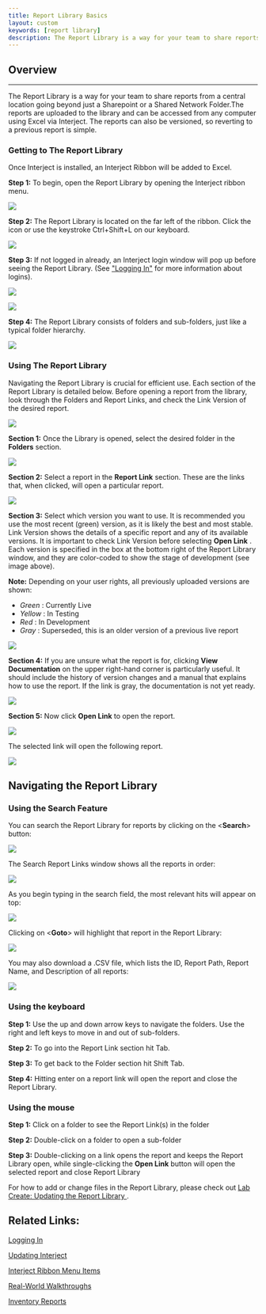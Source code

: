 ```yaml
---
title: Report Library Basics
layout: custom
keywords: [report library]
description: The Report Library is a way for your team to share reports from a central location going beyond just a Sharepoint or a Shared Network Folder.The reports are uploaded to the library and can be accessed from any computer using Excel via Interject.
---
```


##  **Overview**
---

The Report Library is a way for your team to share reports from a central location going beyond just a Sharepoint or a Shared Network Folder.The reports are uploaded to the library and can be accessed from any computer using Excel via Interject. The reports can also be versioned, so reverting to a previous report is simple.

###  Getting to The Report Library

Once Interject is installed, an Interject Ribbon will be added to Excel.

**Step 1:** To begin, open the Report Library by opening the Interject ribbon menu.

![](/images/ReportLibraryBasics/1.01GettingtoRL-InterjectTab.png)
<br>

**Step 2:** The Report Library is located on the far left of the ribbon. Click the icon or use the keystroke Ctrl+Shift+L on our keyboard.

![](/images/ReportLibraryBasics/1.02GettingtoRL-ClickRL.png)
<br>

**Step 3:** If not logged in already, an Interject login window will pop up before seeing the Report Library. (See ["Logging In"](/wAbout/Logging-In) for more information about logins).

![](/images/ReportLibraryBasics/1.03GettingtoRL-Login-Form.png)
<br>

![](/images/ReportLibraryBasics/image2017-8-2_16-3-54.png)
<br>

**Step 4:** The Report Library consists of folders and sub-folders, just like a typical folder hierarchy.

![](/images/ReportLibraryBasics/image2017-8-4_13-27-29.png)
<br>

###  Using The Report Library

Navigating the Report Library is crucial for efficient use. Each section of the Report Library is detailed below. Before opening a report from the library, look through the Folders and Report Links, and check the Link Version of the desired report.

![](/images/ReportLibraryBasics/image2017-8-7_9-6-3.png)
<br>

**Section 1:** Once the Library is opened, select the desired folder in the **Folders** section.

![](/images/ReportLibraryBasics/2.01UsingtheRL-Folders.png)
<br>

**Section 2:** Select a report in the **Report Link** section. These are the links that, when clicked, will open a particular report.

![](/images/ReportLibraryBasics/2.02UsingtheRL-Report-Links.png)
<br>

**Section 3:** Select which version you want to use. It is recommended you use the most recent (green) version, as it is likely the best and most stable. Link Version shows the details of a specific report and any of its available versions. It is important to check Link Version before selecting **Open Link** . Each version is specified in the box at the bottom right of the Report Library window, and they are color-coded to show the stage of development (see image above).

**Note:** Depending on your user rights, all previously uploaded versions are shown:

*  _Green_ : Currently Live
*  _Yellow_ : In Testing
*  _Red_ : In Development
*  _Gray_ : Superseded, this is an older version of a previous live report

![](/images/ReportLibraryBasics/2.03UsingtheRL-LinkVersion.png)
<br>

**Section 4:** If you are unsure what the report is for, clicking **View Documentation** on the upper right-hand corner is particularly useful. It should include the history of version changes and a manual that explains how to use the report. If the link is gray, the documentation is not yet ready.

 ![](/images/ReportLibraryBasics/2.05UsingtheRL-ViewDocumentation.png)
<br>

**Section 5:** Now click **Open Link** to open the report.

 ![](/images/ReportLibraryBasics/2.04UsingtheRL-OpenLink.png)
<br>

The selected link will open the following report.

![](/images/ReportLibraryBasics/image2017-6-16_13-50-21.png)
<br>


##  Navigating the Report Library

### Using the Search Feature

You can search the Report Library for reports by clicking on the &lt;**Search**&gt; button:

![](/images/ReportLibraryBasics/ReportLibrarySearch.png)
<br>

The Search Report Links window shows all the reports in order:

![](/images/ReportLibraryBasics/SearchReportLinksWindowReports.png)
<br>

As you begin typing in the search field, the most relevant hits will appear on top:

![](/images/ReportLibraryBasics/SearchReportLinksWindowSearch.png)
<br>

Clicking on &lt;**Goto**&gt; will highlight that report in the Report Library:

![](/images/ReportLibraryBasics/SearchReportLinksWindowGoto.png)
<br>

You may also download a .CSV file, which lists the ID, Report Path, Report Name, and Description of all reports:

![](/images/ReportLibraryBasics/SearchReportLinksWindowDownload.png)
<br>

###  Using the keyboard

**Step 1:** Use the up and down arrow keys to navigate the folders. Use the right and left keys to move in and out of sub-folders.

**Step 2:** To go into the Report Link section hit Tab.

**Step 3:** To get back to the Folder section hit Shift Tab.

**Step 4:** Hitting enter on a report link will open the report and close the Report Library.

###  Using the mouse

**Step 1:** Click on a folder to see the Report Link(s) in the folder

**Step 2:** Double-click on a folder to open a sub-folder

**Step 3:** Double-clicking on a link opens the report and keeps the Report Library open, while single-clicking the **Open Link** button will open the selected report and close Report Library

For how to add or change files in the Report Library, please check out [ Lab Create: Updating the Report Library ](/wGetStarted/L-Create-UpdatingReportLibrary) .

##  Related Links:

[ Logging In ](/wAbout/Logging-In.html)

[ Updating Interject ](/wAbout/Updating-Interject.html)

[ Interject Ribbon Menu Items ](/wGetStarted/INTERJECT-Ribbon-Menu-Items.html)

[ Real-World Walkthroughs ](/wAbout/Real-World-Walkthroughs.html)

[ Inventory Reports ](/wAbout/Inventory-Reports.html)



